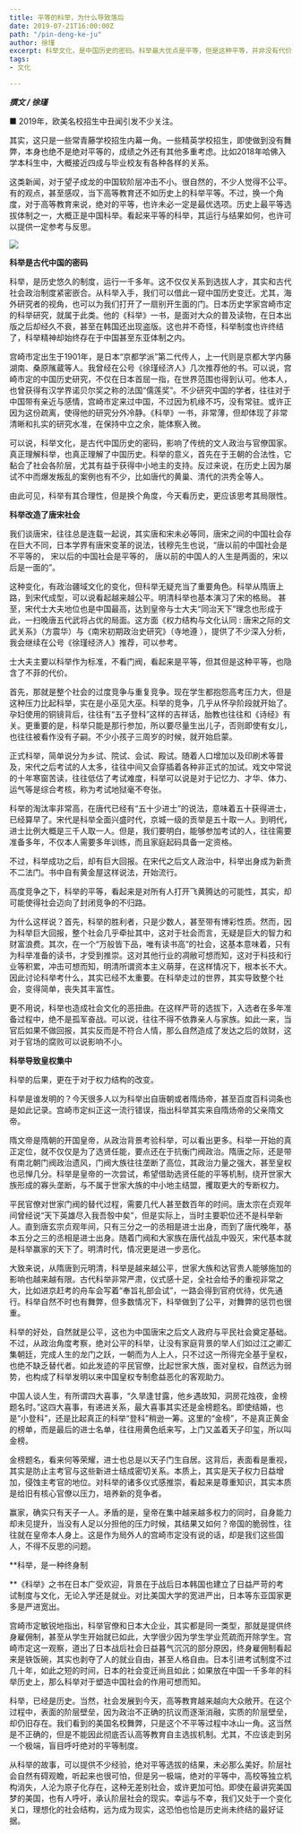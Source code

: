 ```yaml
---
title: 平等的科举，为什么导致落后
date: 2019-07-21T16:00:00Z
path: "/pin-deng-ke-ju"
author: 徐瑾
excerpt: 科举文化，是中国历史的密码。科举最大优点是平等，但是这种平等，并非没有代价。科举对所有人，展示了飞黄腾达的可能性，同时也使得社会迈向了封闭单调。
tags:
- 文化

---
```

**_撰文 / 徐瑾_**

■ 2019年，欧美名校招生中丑闻引发不少关注。

其实，这只是一些常青藤学校招生内幕一角。一些精英学校招生，即使做到没有舞弊，本身也绝不是绝对平等的，成绩之外还有其他多重考虑。比如2018年哈佛入学本科生中，大概接近四成与毕业校友有各种各样的关系。

这类新闻，对于望子成龙的中国软阶层冲击不小。很自然的，不少人觉得不公平。有的观点，甚至感叹，当下高等教育还不如历史上的科举平等。不过，换一个角度，对于高等教育来说，绝对的平等，也许未必一定是最优选项。历史上最平等选拔体制之一，大概正是中国科举。看起来平等的科举，其运行与结果如何，也许可以提供一定参考与反思。

![](http://www.or123.top/qfy-content/uploads/2019/05/f5147bae4b19c6fd1d4052c7828ed1e8.jpg)

**科举是古代中国的密码**

科举，是历史悠久的制度，运行一千多年。这不仅仅关系到选拔人才，其实和古代社会政治制度紧密嵌合。从科举入手，我们可以借此一窥中国历史变迁。尤其，海外研究者的视角，也可以为我们打开了一扇别开生面的门。日本历史学家宫崎市定的科举研究，就属于此类。他的《科举》一书，是面对大众的普及读物，在日本出版之后却经久不衰，甚至在韩国还出现盗版。这也并不奇怪，科举制度也许终结了，科举精神却始终存在于中国甚至东亚体制之内。

宫崎市定出生于1901年，是日本“京都学派”第二代传人，上一代则是京都大学内藤湖南、桑原隲蔵等人。我曾经在公号《徐瑾经济人》几次推荐他的书。可以说，宫崎市定的中国历史研究，不仅在日本首屈一指，在世界范围也得到认可。他本人，也曾获得有汉学界诺贝尔奖之称的法国“儒莲奖”。不少研究中国的学者，往往对于中国带有亲近与感情，宫崎市定来过中国，不过因为机缘不巧，没有常驻。或许正因为这份疏离，使得他的研究分外冷静。《科举》一书，非常薄，但却体现了非常清晰和扎实的研究水准，在保持中立之余，能体察入微。

可以说，科举文化，是古代中国历史的密码，影响了传统的文人政治与官僚国家。真正理解科举，也真正理解了中国历史。科举的意义，首先在于王朝的合法性，它黏合了社会各阶层，尤其有益于获得中小地主的支持。反过来说，在历史上因为屡试不中而爆发叛乱的案例也有不少，比如唐代的黄巢、清代的洪秀全等人。

由此可见，科举有其合理性，但是换个角度，今天看历史，更应该思考其局限性。

**科举改造了唐宋社会**

我们谈唐宋，往往总是连载一起说，其实唐和宋未必等同，唐宋之间的中国社会存在巨大不同，日本学界有唐宋变革的说法，钱穆先生也说，“唐以前的中国社会是不平等的， 宋以后的中国社会是平等的， 唐以前的中国人的人生是两面的，宋以后是一面的”。

这种变化，有政治疆域文化的变化，但科举无疑充当了重要角色。科举从隋唐上路，到宋代成型，可以说看起越来越公平。明清科举也基本演习了宋的格局。 甚至，宋代士大夫地位也是中国最高，达到皇帝与士大夫“同治天下”理念也形成于此，一扫晚唐五代武将占优的局面。这方面《权力结构与文化认同 : 唐宋之际的文武关系》（方震华）与《南宋初期政治史研究》（寺地遵 ），提供了不少深入分析，我会继续在公号《徐瑾经济人》推荐，可以参考。

士大夫主要以科举作为标准，不看门阀，看起来是平等，但其但是这种平等，也隐含了不菲的代价。

首先，那就是整个社会的过度竞争与重复竞争。现在学生都抱怨高考压力大，但是这种压力比起科举，实在是小巫见大巫。科举的竞争，几乎从怀孕阶段就开始了。孕妇使用的铜镜背后，往往有“五子登科”这样的吉祥话，胎教也往往和《诗经》有关。更重要的是，科举只能是那行参加，所以要尽量生出儿子，否则即使有女儿，也往往被看作没有子嗣。不少小孩子三周岁的时候，就开始启蒙。

正式科举，简单说分为乡试、院试、会试、殿试。随着人口增加以及印刷术等普及，宋代之后考试的人太多，往往中间又会穿插着各种非正式的加试。戏文中常说的十年寒窗苦读，往往低估了考试难度，科举可以说是对于记忆力、才华、体力、运气等是综合考核，称为考试地狱毫不夸张。

科举的淘汰率非常高，在唐代已经有“五十少进士”的说法，意味着五十获得进士，已经算早了。宋代是科举全面兴盛时代，京城一级的贡举是五十取一人。到明代，进士比例大概是三千人取一人。但是，我们要明白，能够参加考试的人，往往需要准备多年，不仅本人需要多年训练，而且家庭起码具备一定资格。

不过，科举成功之后，却有巨大回报。在宋代之后文人政治中，科举出身成为新贵不二法门。书中自有黄金屋这样说法，开始流行。

高度竞争之下，科举的平等，看起来是对所有人打开飞黄腾达的可能性，其实，却可能使得社会迈向了封闭竞争的不归路。

为什么这样说？首先，科举的胜利者，只是少数人，甚至带有博彩性质。然而，因为科举巨大回报，整个社会几乎牵扯其中，这对于社会而言，无疑是巨大的智力和财富浪费。其次，在一个“万般皆下品，唯有读书高”的社会，这基本意味着，只有为科举准备的读书，才受到推崇。这对其他行业的凋敝可想而知，这对于科技和行业等积累，冲击可想而知，明清所谓资本主义萌芽，在这样情况下，根本长不大。因此讨论科举考什么，其实已经不太重要。在科举走过的世界，其实导致整个社会，变得简单，丧失其丰富性。

更不用说，科举也造成社会文化的恶扭曲。在这样严苛的选拔下，入选者在多年准备过程中，绝不是孤军奋战。可以说，往往不得不依靠亲人与家族。如此一来，当官后如果不做回报，其实反而是不符合人情，那么自然造成了发达之后的敛财，这对于官场的腐败可以说影响不小。

**科举导致皇权集中**

科举的后果，更在于对于权力结构的改变。

科举是谁发明的？今天很多人以为科举出自唐朝或者隋炀帝，甚至百度百科词条也是如此记录。宫崎市定纠正这一流行错误，指出科举其实来自隋炀帝的父亲隋文帝。

隋文帝是隋朝的开国皇帝，从政治背景考验科举，可以看出更多。科举一开始的真正定位，就不仅仅是为了选贤任能，要点还在于抗衡门阀政治。隋唐之际，还是带有南北朝门阀政治遗风，门阀大族往往垄断了高位，其政治力量之强大，甚至皇权也忌惮几分。科举是皇帝的一次尝试，希望借助选贤任能的平等机制，绕开世家大族形成的寡头垄断，与不属于世家大族的中小地主结盟，攫取更大的专断权力。

平民官僚对世家门阀的替代过程，需要几代人甚至数百年的时间。唐太宗在贞观年间曾经说“天下英雄尽入我吾彀中矣”，但是实际上，当时主要职位还不是科举新人。直到唐玄宗贞观年间，只有三分之一的丞相是进士出身，而到了唐代晚年，基本五分之三的丞相是进士出身。随着门阀和大家族在唐代战乱中毁灭，宋代基本就是科举赢家的天下了。明清时代，情况更是进一步恶化。

大致来说，从隋唐到元明清，科举是越来越公平，世家大族和达官贵人能够施加的影响也越来越有限。古代科举非常严肃，仪式感十足，全社会给予的重视非常之大，比如进京赶考的舟车会写着“奉旨礼部会试”，一路会得到官府优待，优先通行。科举自然不时也有舞弊，但多数情况下，科举做到了公平，对舞弊的惩罚也很重。

科举的好处，自然就是公平，这也为中国唐宋之后文人政府与平民社会奠定基础。不过，从政治角度考察，绝对公平的科举，让没有家庭背景的举人们如过江之卿汇集朝廷，完成人生的龙门之跃，一朝而为人上人，只不过这一所得完全基于皇权，也绝不缺乏替代者。如此发迹的平民官僚，比起世家大族，面对皇权，自然远为弱势，也构成了科举发明以来中国皇权专制愈益恶化的客观助力。

中国人谈人生，有所谓四大喜事，“久旱逢甘露，他乡遇故知，洞房花烛夜，金榜题名时。”这四大喜事，有递进关系，最大喜事其实还是金榜题名。即使结婚，也是“小登科”，还是比起真正的科举“登科”稍逊一筹。这里的“金榜”，不是真正黄金的榜单，而是最后的进士名单，往往用黄色纸来写，上门又盖着天子印玺，所以叫金榜。

金榜题名，看来何等荣耀，进士也总是以天子门生自居。这背后，表面看是重视，其实是防止主考官与这些新进士结成密切关系。本质上，其实是天子权力日益增加，侵蚀主考官的地位。对科举的诸多仪式感推崇，看起来是尊重知识，其实本质是给旧有核心官僚以压力，培养新的竞争者。

赢家，确实只有天子一人。矛盾的是，皇帝在集中越来越多权力的同时，自身能力却未见提升，当没有人足以分担他的压力时候，其结果又如何？帝国的脆弱性，往往就在皇帝本人身上。这是作为局外人的宫崎市定没有说的话，却是我们这些国人，不得不反思的问题。

\**科举，是一种终身制

\**《科举》之书在日本广受欢迎，背景在于战后日本韩国也建立了日益严苛的考试制度与文化，无论入学还是就业。对比美国大学的宽进严出，日本等东亚国家更多是严进宽出。

宫崎市定敏锐地指出，科举官僚和日本大企业，其实都是同一类型，那就是提供终身雇佣制，甚至从学生开始就已如此，大学很少因为学生学业荒疏而开除学生。宫崎市定这一观察，道出了日本战后社会日益暮气沉沉的部分原因，终身雇佣制看起来是铁饭碗，其实也剥夺了人的就业自由，甚至人格自由。日本引进考试制度不过几十年，如此之短的时间，日本的社会变迁尚且如此；如果放在中国一千多年的科举历史上，那么科举对于塑造中国社会的作用可想而知。

科举，已经是历史。当然，社会发展到今天，高等教育越来越向大众敞开。在这个过程中，表面的阶层壁垒，因为政治不正确的抗议而逐渐消融，实质的阶层壁垒，却仍旧存在。我们看到的美国名校舞弊，只是这个不平等过程中冰山一角。这当然是不正确的，但是不能因此彻底否认高等教育自主选拔机制。尤其，不应该走到另一个极端，盲目呼吁绝对的平等制度。

从科举的故事，可以提供不少经验，绝对平等选拔的结果，未必那么美好。阶层社会自然有碍观瞻，听起来也很可怕，但是另一极端，绝对的平等中，高校等独立机构消失，人沦为原子化存在，这种无差别社会，或许更加可怕。即使在最讲究美国梦的美国，也有人呼吁，承认阶层社会的现实。幸运与不幸，我们又处于一个变化关口，理想化的社会结构，远为成为现实，这恐怕也恰是历史尚未终结的最好证据。